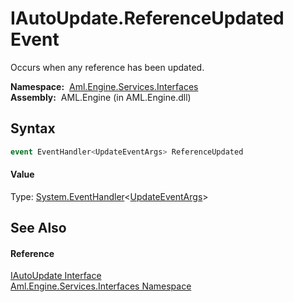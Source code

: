 IAutoUpdate.ReferenceUpdated Event
==================================
Occurs when any reference has been updated.

  **Namespace:**  [Aml.Engine.Services.Interfaces][1]  
  **Assembly:**  AML.Engine (in AML.Engine.dll)

Syntax
------

```csharp
event EventHandler<UpdateEventArgs> ReferenceUpdated
```

#### Value
Type: [System.EventHandler][2]&lt;[UpdateEventArgs][3]>

See Also
--------

#### Reference
[IAutoUpdate Interface][4]  
[Aml.Engine.Services.Interfaces Namespace][1]  

[1]: ../README.md
[2]: https://docs.microsoft.com/dotnet/api/system.eventhandler-1
[3]: ../UpdateEventArgs/README.md
[4]: README.md
[5]: https://www.automationml.org
[6]: ../../icons/logoShade.png